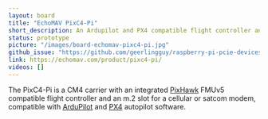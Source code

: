 ```yaml
---
layout: board
title: "EchoMAV PixC4-Pi"
short_description: An Ardupilot and PX4 compatible flight controller and CM4 carrier
status: prototype
picture: "/images/board-echomav-pixc4-pi.jpg"
github_issue: "https://github.com/geerlingguy/raspberry-pi-pcie-devices/issues/530"
link: https://echomav.com/product/pixc4-pi/
videos: []
---
```


The PixC4-Pi is a CM4 carrier with an integrated [PixHawk](https://pixhawk.org/) FMUv5 compatible flight controller and an m.2 slot for a cellular or satcom modem, compatible with [ArduPilot](https://ardupilot.org/) and [PX4](https://px4.io/) autopilot software.